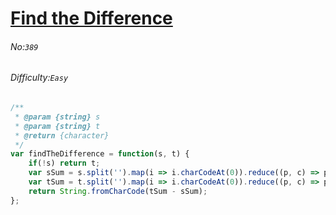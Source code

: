 # [Find the Difference](https://leetcode.com/problems/find-the-difference/)
###### No:`389`
###### Difficulty:`Easy`


```javascript
/**
 * @param {string} s
 * @param {string} t
 * @return {character}
 */
var findTheDifference = function(s, t) {
    if(!s) return t;
    var sSum = s.split('').map(i => i.charCodeAt(0)).reduce((p, c) => p + c);
    var tSum = t.split('').map(i => i.charCodeAt(0)).reduce((p, c) => p + c);
    return String.fromCharCode(tSum - sSum);
};
```
